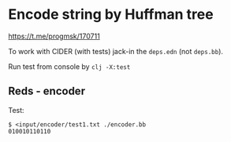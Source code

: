 # Encode string by Huffman tree
https://t.me/progmsk/170711

To work with CIDER (with tests) jack-in the `deps.edn` (not `deps.bb`).

Run test from console by `clj -X:test`

## Reds - encoder

Test:
```shell
$ <input/encoder/test1.txt ./encoder.bb
010010110110
```
